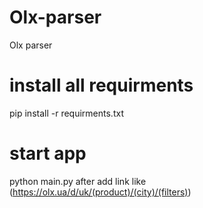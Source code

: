 # Olx-parser
Olx parser
# install all requirments
pip install -r requirments.txt
# start app
python main.py
after add link like (https://olx.ua/d/uk/(product)/(city)/(filters))
